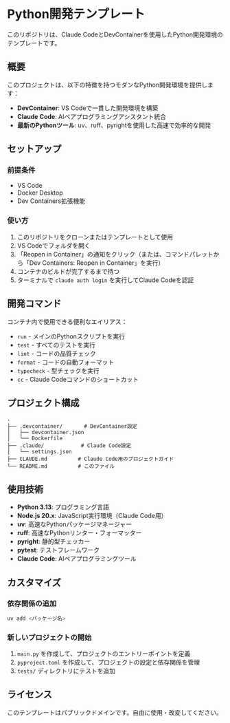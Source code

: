 # Python開発テンプレート

このリポジトリは、Claude CodeとDevContainerを使用したPython開発環境のテンプレートです。

## 概要

このプロジェクトは、以下の特徴を持つモダンなPython開発環境を提供します：

- **DevContainer**: VS Codeで一貫した開発環境を構築
- **Claude Code**: AIペアプログラミングアシスタント統合
- **最新のPythonツール**: uv、ruff、pyrightを使用した高速で効率的な開発

## セットアップ

### 前提条件

- VS Code
- Docker Desktop
- Dev Containers拡張機能

### 使い方

1. このリポジトリをクローンまたはテンプレートとして使用
2. VS Codeでフォルダを開く
3. 「Reopen in Container」の通知をクリック（または、コマンドパレットから「Dev Containers: Reopen in Container」を実行）
4. コンテナのビルドが完了するまで待つ
5. ターミナルで `claude auth login` を実行してClaude Codeを認証

## 開発コマンド

コンテナ内で使用できる便利なエイリアス：

- `run` - メインのPythonスクリプトを実行
- `test` - すべてのテストを実行
- `lint` - コードの品質チェック
- `format` - コードの自動フォーマット
- `typecheck` - 型チェックを実行
- `cc` - Claude Codeコマンドのショートカット

## プロジェクト構成

```text
.
├── .devcontainer/       # DevContainer設定
│   ├── devcontainer.json
│   └── Dockerfile
├── .claude/            # Claude Code設定
│   └── settings.json
├── CLAUDE.md          # Claude Code用のプロジェクトガイド
└── README.md          # このファイル
```

## 使用技術

- **Python 3.13**: プログラミング言語
- **Node.js 20.x**: JavaScript実行環境（Claude Code用）
- **uv**: 高速なPythonパッケージマネージャー
- **ruff**: 高速なPythonリンター・フォーマッター
- **pyright**: 静的型チェッカー
- **pytest**: テストフレームワーク
- **Claude Code**: AIペアプログラミングツール

## カスタマイズ

### 依存関係の追加

```bash
uv add <パッケージ名>
```

### 新しいプロジェクトの開始

1. `main.py` を作成して、プロジェクトのエントリーポイントを定義
2. `pyproject.toml` を作成して、プロジェクトの設定と依存関係を管理
3. `tests/` ディレクトリにテストを追加

## ライセンス

このテンプレートはパブリックドメインです。自由に使用・改変してください。
